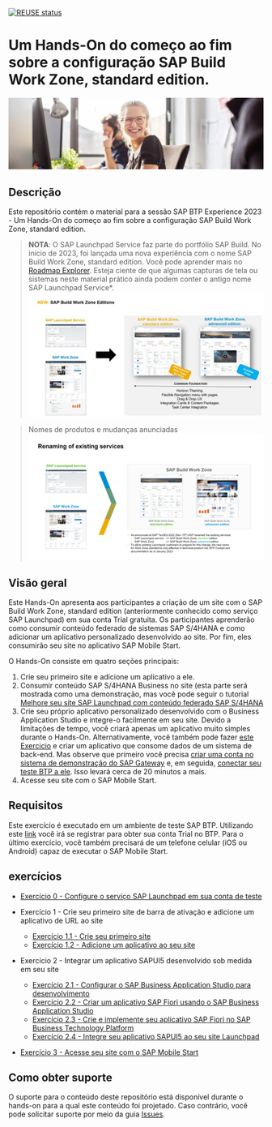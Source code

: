 [![REUSE status](https://api.reuse.software/badge/github.com/SAP-samples/teched2022-AD280)](https://api.reuse.software/info/github.com/SAP-samples/teched2022-AD280)


# Um Hands-On do começo ao fim sobre a configuração SAP Build Work Zone, standard edition. 

![Title](Title.png)

## Descrição

Este repositório contém o material para a sessão SAP BTP Experience 2023 - Um Hands-On do começo ao fim sobre a configuração SAP Build Work Zone, standard edition.

> **NOTA**: O SAP Launchpad Service faz parte do portfólio SAP Build. No início de 2023, foi lançada uma nova experiência com o  nome SAP Build Work Zone, standard edition. Você pode aprender mais no [Roadmap Explorer](https://roadmaps.sap.com/board?PRODUCT=73554900100800003081&PRODUCT=73555000100800002781&range=CURRENT-LAST#Q4%202022). 
> Esteja ciente de que algumas capturas de tela ou sistemas neste material prático ainda podem conter o antigo nome SAP Launchpad Service*. 
> ![SAP Build](Disclaimer.png)

> Nomes de produtos e mudanças anunciadas
> ![SAP Build Work Zone](SAP_Build_Work_Zone.png)

## Visão geral

Este Hands-On apresenta aos participantes a criação de um site com o SAP Build Work Zone, standard edition (anteriormente conhecido como serviço SAP Launchpad) em sua conta Trial gratuita. Os participantes aprenderão como consumir conteúdo federado de sistemas SAP S/4HANA e como adicionar um aplicativo personalizado desenvolvido ao site. Por fim, eles consumirão seu site no aplicativo SAP Mobile Start.

O Hands-On consiste em quatro seções principais:
1. Crie seu primeiro site e adicione um aplicativo a ele.
2. Consumir conteúdo SAP S/4HANA Business no site (esta parte será mostrada como uma demonstração, mas você pode seguir o tutorial[ Melhore seu site SAP Launchpad com conteúdo federado SAP S/4HANA](https://developers.sap.com/mission.launchpad-s4hana.html)
3. Crie seu próprio aplicativo personalizado desenvolvido com o Business Application Studio e integre-o facilmente em seu site. Devido a limitações de tempo, você criará apenas um aplicativo muito simples durante o Hands-On. Alternativamente, você também pode fazer [este Exercicio](https://developers.sap.com/tutorials/appstudio-fioriapps-create.html) e criar um aplicativo que consome dados de um sistema de back-end. Mas observe que primeiro você precisa [criar uma conta no sistema de demonstração do SAP Gateway](https://developers.sap.com/tutorials/gateway-demo-signup.html) e, em seguida, [conectar seu teste BTP a ele](https://developers.sap.com/tutorials/cp-portal-cloud-foundry-gateway-connection.html). Isso levará cerca de 20 minutos a mais.
4. Acesse seu site com o SAP Mobile Start.


## Requisitos

Este exercício é executado em um ambiente de teste SAP BTP. Utilizando este [link](https://account.hana.ondemand.com/#/home/welcome) você irá se registrar para obter sua conta Trial no BTP. Para o último exercício, você também precisará de um telefone celular (iOS ou Android) capaz de executar o SAP Mobile Start.

## exercícios

- [Exercício 0 - Configure o serviço SAP Launchpad em sua conta de teste](exercises/ex0/README.md)

- Exercício 1 - Crie seu primeiro site de barra de ativação e adicione um aplicativo de URL ao site
    - [Exercício 1.1 - Crie seu primeiro site](exercises/ex1/ex1.1/README.md)
    - [Exercício 1.2 - Adicione um aplicativo ao seu site](exercises/ex1/ex1.2/README.md)

- Exercício 2 - Integrar um aplicativo SAPUI5 desenvolvido sob medida em seu site
    - [Exercício 2.1 - Configurar o SAP Business Application Studio para desenvolvimento](exercises/ex2/ex2.1/README.md)
    - [Exercício 2.2 - Criar um aplicativo SAP Fiori usando o SAP Business Application Studio](exercises/ex2/ex2.2-alternative/README.md)
    - [Exercício 2.3 - Crie e implemente seu aplicativo SAP Fiori no SAP Business Technology Platform](exercises/ex2/ex2.3/README.md)
    - [Exercício 2.4 - Integre seu aplicativo SAPUI5 ao seu site Launchpad](exercises/ex2/ex2.4/README.md)

- [Exercício 3 - Acesse seu site com o SAP Mobile Start](exercises/ex3/README.md)


## Como obter suporte

O suporte para o conteúdo deste repositório está disponível durante o hands-on para a qual este conteúdo foi projetado. Caso contrário, você pode solicitar suporte por meio da guia [Issues](../../issues).